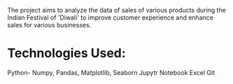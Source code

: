 The project aims to analyze the data of sales of various products during the Indian Festival of 'Diwali' to improve customer experience and enhance sales for various businesses. 


# Technologies Used:
Python- Numpy, Pandas, Matplotlib, Seaborn
Jupytr Notebook
Excel
Git


